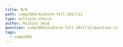 ```yaml
---
title: N/A
path: comp2804/midterm-fall-2017/12
type: multiple-choice
author: Michiel Smid
question: comp2804/midterm-fall-2017/12/question.ts
tags:
  - comp2804
---
```

